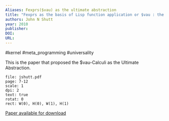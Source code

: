 ```yaml
---
Aliases: Fexprs($vau) as the ultimate abstraction
title: "Fexprs as the basis of Lisp function application or $vau : the ultimate abstraction"
authors: John N Shutt
year: 2010
publisher: 
DOI: 
URL: 
---
```


#kernel #meta_programming #universality 

This is the paper that proposed the $vau-Calculi as the Ultimate Abstraction.

```slide-note
file: jshutt.pdf 
page: 7-12
scale: 1 
dpi: 2 
text: true 
rotat: 0 
rect: W(0), H(0), W(1), H(1) 
```


[Paper available for download](https://web.wpi.edu/Pubs/ETD/Available/etd-090110-124904/unrestricted/jshutt.pdf)



